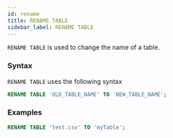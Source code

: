 ```yaml
---
id: rename
title: RENAME TABLE
sidebar_label: RENAME TABLE
---
```



`RENAME TABLE` is used to change the name of a table.

### Syntax
`RENAME TABLE` uses the following syntax

```sql
RENAME TABLE 'OLD_TABLE_NAME' TO 'NEW_TABLE_NAME';
```

### Examples
```sql
RENAME TABLE 'test.csv' TO 'myTable';
```
